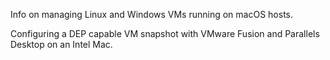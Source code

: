 Info on managing Linux and Windows VMs running on macOS hosts. 

Configuring a DEP capable VM snapshot with VMware Fusion and Parallels Desktop on an Intel Mac.
